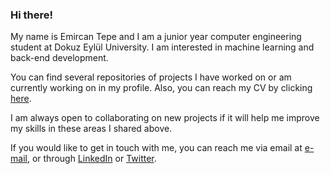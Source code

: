 ### Hi there!

My name is Emircan Tepe and I am a junior year computer engineering student at Dokuz Eylül University. I am interested in machine learning and back-end development.

You can find several repositories of projects I have worked on or am currently working on in my profile. Also, you can reach my CV by clicking [here](https://github.com/emircan-35/emircan-35/blob/main/CV.pdf). 

I am always open to collaborating on new projects if it will help me improve my skills in these areas I shared above. 

If you would like to get in touch with me, you can reach me via email at [e-mail](mailto:emircan.tepe@ceng.deu.edu.tr), or through [LinkedIn](https://www.linkedin.com/in/emircantepe/) or [Twitter](https://twitter.com/emircan_tepe1).
